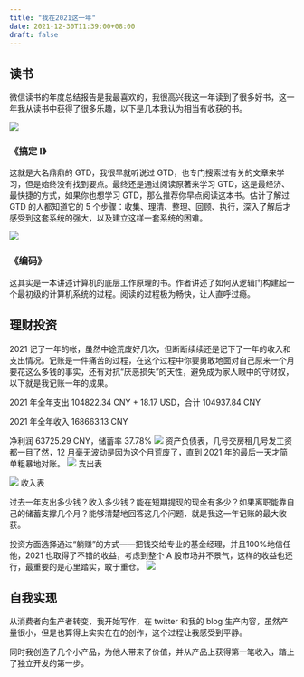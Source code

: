 ```yaml
---
title: "我在2021这一年"
date: 2021-12-30T11:39:00+08:00
draft: false
---
```


## 读书

微信读书的年度总结报告是我最喜欢的，我很高兴我这一年读到了很多好书，这一年我从读书中获得了很多乐趣，以下是几本我认为相当有收获的书。

![](https://images-1252366546.cos.ap-guangzhou.myqcloud.com/notes/2022-9-11/%E5%BE%AE%E4%BF%A1%E5%9B%BE%E7%89%87_20211230115200.jpg)
### 《搞定 I》

这就是大名鼎鼎的 GTD，我很早就听说过 GTD，也专门搜索过有关的文章来学习，但是始终没有找到要点。最终还是通过阅读原著来学习 GTD，这是最经济、最快捷的方式，如果你也想学习 GTD，那么推荐你早点阅读这本书。估计了解过 GTD 的人都知道它的 5 个步骤：收集、理清、整理、回顾、执行，深入了解后才感受到这套系统的强大，以及建立这样一套系统的困难。

![](https://images-1252366546.cos.ap-guangzhou.myqcloud.com/notes/2022-9-11/Untitled.png)

### 《编码》

这其实是一本讲述计算机的底层工作原理的书。作者讲述了如何从逻辑门构建起一个最初级的计算机系统的过程。阅读的过程极为畅快，让人直呼过瘾。

## 理财投资

2021 记了一年的帐，虽然中途荒废好几次，但断断续续还是记下了一年的收入和支出情况。记账是一件痛苦的过程，在这个过程中你要勇敢地面对自己原来一个月要花这么多钱的事实，还有对抗“厌恶损失”的天性，避免成为家人眼中的守财奴，以下就是我记账一年的成果。

2021 年全年支出 104822.34 CNY + 18.17 USD，合计 104937.84 CNY

2021 年全年收入 168663.13 CNY

净利润 63725.29 CNY，储蓄率 37.78%
![](https://images-1252366546.cos.ap-guangzhou.myqcloud.com/notes/2022-9-11/Untitled%201.png)
资产负债表，几号交房租几号发工资都一目了然，12 月毫无波动是因为这个月荒废了，直到 2021 年的最后一天才简单粗暴地对账。
![](https://images-1252366546.cos.ap-guangzhou.myqcloud.com/notes/2022-9-11/Untitled%202.png)
支出表

![](https://images-1252366546.cos.ap-guangzhou.myqcloud.com/notes/2022-9-11/Untitled%203.png)
收入表

过去一年支出多少钱？收入多少钱？能在短期提现的现金有多少？如果离职能靠自己的储蓄支撑几个月？能够清楚地回答这几个问题，就是我这一年记账的最大收获。

投资方面选择通过“躺赚”的方式——把钱交给专业的基金经理，并且100%地信任他，2021 也取得了不错的收益，考虑到整个 A 股市场并不景气，这样的收益也还行，最重要的是心里踏实，敢于重仓。
![](https://images-1252366546.cos.ap-guangzhou.myqcloud.com/notes/2022-9-11/Untitled%204.png)
## 自我实现

从消费者向生产者转变，我开始写作，在 twitter 和我的 blog 生产内容，虽然产量很小，但是也算得上实实在在的创作，这个过程让我感受到平静。

同时我创造了几个小产品，为他人带来了价值，并从产品上获得第一笔收入，踏上了独立开发的第一步。